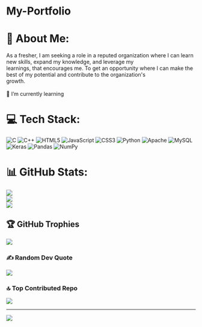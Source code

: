 # My-Portfolio

# 💫 About Me:
 As a fresher, I am seeking a role in a reputed organization where I can learn new skills, expand my knowledge, and leverage my<br> learnings, that encourages me. To get an opportunity where I can make the best of my potential and contribute to the organization's<br> growth.<br><br>🌱 I’m currently learning<br>


# 💻 Tech Stack:
![C](https://img.shields.io/badge/c-%2300599C.svg?style=for-the-badge&logo=c&logoColor=white) ![C++](https://img.shields.io/badge/c++-%2300599C.svg?style=for-the-badge&logo=c%2B%2B&logoColor=white) ![HTML5](https://img.shields.io/badge/html5-%23E34F26.svg?style=for-the-badge&logo=html5&logoColor=white) ![JavaScript](https://img.shields.io/badge/javascript-%23323330.svg?style=for-the-badge&logo=javascript&logoColor=%23F7DF1E) ![CSS3](https://img.shields.io/badge/css3-%231572B6.svg?style=for-the-badge&logo=css3&logoColor=white) ![Python](https://img.shields.io/badge/python-3670A0?style=for-the-badge&logo=python&logoColor=ffdd54) ![Apache](https://img.shields.io/badge/apache-%23D42029.svg?style=for-the-badge&logo=apache&logoColor=white) ![MySQL](https://img.shields.io/badge/mysql-4479A1.svg?style=for-the-badge&logo=mysql&logoColor=white) ![Keras](https://img.shields.io/badge/Keras-%23D00000.svg?style=for-the-badge&logo=Keras&logoColor=white) ![Pandas](https://img.shields.io/badge/pandas-%23150458.svg?style=for-the-badge&logo=pandas&logoColor=white) ![NumPy](https://img.shields.io/badge/numpy-%23013243.svg?style=for-the-badge&logo=numpy&logoColor=white)
# 📊 GitHub Stats:
![](https://github-readme-stats.vercel.app/api?username=Mohan-Sai-Yeswanth&theme=dark&hide_border=false&include_all_commits=false&count_private=false)<br/>
![](https://github-readme-streak-stats.herokuapp.com/?user=Mohan-Sai-Yeswanth&theme=dark&hide_border=false)<br/>
![](https://github-readme-stats.vercel.app/api/top-langs/?username=Mohan-Sai-Yeswanth&theme=dark&hide_border=false&include_all_commits=false&count_private=false&layout=compact)

## 🏆 GitHub Trophies
![](https://github-profile-trophy.vercel.app/?username=Mohan-Sai-Yeswanth&theme=radical&no-frame=false&no-bg=true&margin-w=4)

### ✍️ Random Dev Quote
![](https://quotes-github-readme.vercel.app/api?type=horizontal&theme=radical)

### 🔝 Top Contributed Repo
![](https://github-contributor-stats.vercel.app/api?username=Mohan-Sai-Yeswanth&limit=5&theme=dark&combine_all_yearly_contributions=true)

---
[![](https://visitcount.itsvg.in/api?id=Mohan-Sai-Yeswanth&icon=0&color=0)](https://visitcount.itsvg.in)

<!-- Proudly created with GPRM ( https://gprm.itsvg.in ) -->
